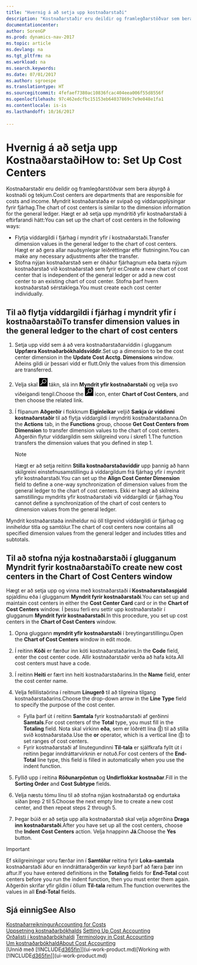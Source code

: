 ```yaml
---
title: "Hvernig á að setja upp kostnaðarstaði"
description: "Kostnaðarstaðir eru deildir og framlegðarstöðvar sem bera ábyrgð á kostnaði og tekjum. Myndrit kostnaðarstaða er svipað og víddarupplýsingar fyrir fjárhag."
documentationcenter: 
author: SorenGP
ms.prod: dynamics-nav-2017
ms.topic: article
ms.devlang: na
ms.tgt_pltfrm: na
ms.workload: na
ms.search.keywords: 
ms.date: 07/01/2017
ms.author: sgroespe
ms.translationtype: HT
ms.sourcegitcommit: 4fefaef7380ac10836fcac404eea006f55d8556f
ms.openlocfilehash: 97c462edcfbc15153eb64037869c7e9e048e1fa1
ms.contentlocale: is-is
ms.lasthandoff: 10/16/2017

---
```

# <a name="how-to-set-up-cost-centers"></a><span data-ttu-id="68f12-104">Hvernig á að setja upp Kostnaðarstaði</span><span class="sxs-lookup"><span data-stu-id="68f12-104">How to: Set Up Cost Centers</span></span>
<span data-ttu-id="68f12-105">Kostnaðarstaðir eru deildir og framlegðarstöðvar sem bera ábyrgð á kostnaði og tekjum.</span><span class="sxs-lookup"><span data-stu-id="68f12-105">Cost centers are departments that are responsible for costs and income.</span></span> <span data-ttu-id="68f12-106">Myndrit kostnaðarstaða er svipað og víddarupplýsingar fyrir fjárhag.</span><span class="sxs-lookup"><span data-stu-id="68f12-106">The chart of cost centers is similar to the dimension information for the general ledger.</span></span> <span data-ttu-id="68f12-107">Hægt er að setja upp myndritið yfir kostnaðarstaði á eftirfarandi hátt:</span><span class="sxs-lookup"><span data-stu-id="68f12-107">You can set up the chart of cost centers in the following ways:</span></span>  

-   <span data-ttu-id="68f12-108">Flytja víddargildi í fjárhag í myndrit yfir í kostnaðarstaði.</span><span class="sxs-lookup"><span data-stu-id="68f12-108">Transfer dimension values in the general ledger to the chart of cost centers.</span></span> <span data-ttu-id="68f12-109">Hægt er að gera allar nauðsynlegar leiðréttingar eftir flutninginn.</span><span class="sxs-lookup"><span data-stu-id="68f12-109">You can make any necessary adjustments after the transfer.</span></span>  
-   <span data-ttu-id="68f12-110">Stofna nýjan kostnaðarstað sem er óháður fjárhagnum eða bæta nýjum kostnaðarstað við kostnaðarstað sem fyrir er.</span><span class="sxs-lookup"><span data-stu-id="68f12-110">Create a new chart of cost center that is independent of the general ledger or add a new cost center to an existing chart of cost center.</span></span> <span data-ttu-id="68f12-111">Stofna þarf hvern kostnaðarstað sérstaklega.</span><span class="sxs-lookup"><span data-stu-id="68f12-111">You must create each cost center individually.</span></span>  

## <a name="to-transfer-dimension-values-in-the-general-ledger-to-the-chart-of-cost-centers"></a><span data-ttu-id="68f12-112">Til að flytja víddargildi í fjárhag í myndrit yfir í kostnaðarstaði</span><span class="sxs-lookup"><span data-stu-id="68f12-112">To transfer dimension values in the general ledger to the chart of cost centers</span></span>  
1.  <span data-ttu-id="68f12-113">Setja upp vídd sem á að vera kostnaðarstaðarvíddin í glugganum **Uppfæra Kostnaðarbókhaldsvíddir**.</span><span class="sxs-lookup"><span data-stu-id="68f12-113">Set up a dimension to be the cost center dimension in the **Update Cost Acctg. Dimensions** window.</span></span> <span data-ttu-id="68f12-114">Aðeins gildi úr þessari vídd er flutt.</span><span class="sxs-lookup"><span data-stu-id="68f12-114">Only the values from this dimension are transferred.</span></span>  
2.  <span data-ttu-id="68f12-115">Velja skal ![Leit að síðu eða skýrslu](media/ui-search/search_small.png "Leit að síðu eða skýrslu táknið") tákn, slá inn **Myndrit yfir kostnaðarstaði** og velja svo viðeigandi tengil.</span><span class="sxs-lookup"><span data-stu-id="68f12-115">Choose the ![Search for Page or Report](media/ui-search/search_small.png "Search for Page or Report icon") icon, enter **Chart of Cost Centers**, and then choose the related link.</span></span>  
3.  <span data-ttu-id="68f12-116">Í flipanum **Aðgerðir** í flokknum **Eiginleikar** veljið **Sækja úr víddinni kostnaðarstaðir** til að flytja víddargildi í myndriti kostnaðarstaðanna.</span><span class="sxs-lookup"><span data-stu-id="68f12-116">On the **Actions** tab, in the **Functions** group, choose **Get Cost Centers from Dimension** to transfer dimension values to the chart of cost centers.</span></span> <span data-ttu-id="68f12-117">Aðgerðin flytur víddargildin sem skilgreind voru í skrefi 1.</span><span class="sxs-lookup"><span data-stu-id="68f12-117">The function transfers the dimension values that you defined in step 1.</span></span>  

    > [!NOTE]  
    >  <span data-ttu-id="68f12-118">Hægt er að setja reitinn **Stilla kostnaðarstaðavíddir** upp þannig að hann skilgreini einstefnusamstillingu á víddargildum frá fjárhag yfir í myndrit yfir kostnaðarstaði.</span><span class="sxs-lookup"><span data-stu-id="68f12-118">You can set up the **Align Cost Center Dimension**  field to define a one-way synchronization of dimension values from the general ledger to the chart of cost centers.</span></span> <span data-ttu-id="68f12-119">Ekki er hægt að skilreina samstillingu myndrits yfir kostnaðarstaði við víddargildi úr fjárhag.</span><span class="sxs-lookup"><span data-stu-id="68f12-119">You cannot define a synchronization of the chart of cost centers to dimension values from the general ledger.</span></span>  

<span data-ttu-id="68f12-120">Myndrit kostnaðarstaða inniheldur nú öll tilgreind víddargildi úr fjárhag og inniheldur titla og samtölur.</span><span class="sxs-lookup"><span data-stu-id="68f12-120">The chart of cost centers now contains all specified dimension values from the general ledger and includes titles and subtotals.</span></span>  

## <a name="to-create-new-cost-centers-in-the-chart-of-cost-centers-window"></a><span data-ttu-id="68f12-121">Til að stofna nýja kostnaðarstaði í glugganum Myndrit fyrir kostnaðarstaði</span><span class="sxs-lookup"><span data-stu-id="68f12-121">To create new cost centers in the Chart of Cost Centers window</span></span>  
<span data-ttu-id="68f12-122">Hægt er að setja upp og vinna með kostnaðarstaði í **Kostnaðarstaðaspjald** spjaldinu eða í glugganum **Myndrit fyrir kostnaðarstaði**.</span><span class="sxs-lookup"><span data-stu-id="68f12-122">You can set up and maintain cost centers in either the **Cost Center Card** card or in the **Chart of Cost Centers** window.</span></span> <span data-ttu-id="68f12-123">Í þessu ferli eru settir upp kostnaðarstaðir í glugganum **Myndrit fyrir kostnaðarstaði**.</span><span class="sxs-lookup"><span data-stu-id="68f12-123">In this procedure, you set up cost centers in the **Chart of Cost Centers** window.</span></span>  

1. <span data-ttu-id="68f12-124">Opna gluggann **myndrit yfir kostnaðarstaði** í breytingarstillingu.</span><span class="sxs-lookup"><span data-stu-id="68f12-124">Open the **Chart of Cost Centers** window in edit mode.</span></span>  
2. <span data-ttu-id="68f12-125">Í reitinn **Kóði** er færður inn kóti kostnaðarstaðarins.</span><span class="sxs-lookup"><span data-stu-id="68f12-125">In the **Code** field, enter the cost center code.</span></span> <span data-ttu-id="68f12-126">Allir kostnaðarstaðir verða að hafa kóta.</span><span class="sxs-lookup"><span data-stu-id="68f12-126">All cost centers must have a code.</span></span>  
3. <span data-ttu-id="68f12-127">Í reitinn **Heiti** er fært inn heiti kostnaðarstaðarins.</span><span class="sxs-lookup"><span data-stu-id="68f12-127">In the **Name** field, enter the cost center name.</span></span>  
4. <span data-ttu-id="68f12-128">Velja fellilistaörina í reitnum **Línugerð** til að tilgreina tilgang kostnaðarstaðarins.</span><span class="sxs-lookup"><span data-stu-id="68f12-128">Choose the drop-down arrow in the **Line Type** field to specify the purpose of the cost center.</span></span>  

    - <span data-ttu-id="68f12-129">Fylla þarf út í reitinn **Samtala** fyrir kostnaðarstaði af gerðinni **Samtals**.</span><span class="sxs-lookup"><span data-stu-id="68f12-129">For cost centers of the **Total** type, you must fill in the **Totaling** field.</span></span> <span data-ttu-id="68f12-130">Nota skal virkinn **eða**, sem er lóðrétt lína (**&#124;**) til að stilla svið kostnaðarstaða.</span><span class="sxs-lookup"><span data-stu-id="68f12-130">Use the **or** operator, which is a vertical line (**&#124;**) to set ranges of cost centers.</span></span>  
    - <span data-ttu-id="68f12-131">Fyrir kostnaðarstaði af línutegundinni **Til-tala** er sjálfkrafa fyllt út í reitinn þegar inndráttarvirknin er notuð.</span><span class="sxs-lookup"><span data-stu-id="68f12-131">For cost centers of the **End-Total** line type, this field is filled in automatically when you use the indent function.</span></span>  
5.  <span data-ttu-id="68f12-132">Fyllið upp í reitina **Röðunarpöntun** og **Undirflokkar kostnaðar**.</span><span class="sxs-lookup"><span data-stu-id="68f12-132">Fill in the **Sorting Order** and **Cost Subtype** fields.</span></span>  
6.  <span data-ttu-id="68f12-133">Velja næstu tómu línu til að stofna nýjan kostnaðarstað og endurtaka síðan þrep 2 til 5.</span><span class="sxs-lookup"><span data-stu-id="68f12-133">Choose the next empty line to create a new cost center, and then repeat steps 2 through 5.</span></span>  
7.  <span data-ttu-id="68f12-134">Þegar búið er að setja upp alla kostnaðarstað skal velja aðgerðina **Draga inn kostnaðarstaði**.</span><span class="sxs-lookup"><span data-stu-id="68f12-134">After you have set up all the cost centers, choose the **Indent Cost Centers** action.</span></span> <span data-ttu-id="68f12-135">Velja hnappinn **Já**.</span><span class="sxs-lookup"><span data-stu-id="68f12-135">Choose the **Yes** button.</span></span>  

> [!IMPORTANT]  
>  <span data-ttu-id="68f12-136">Ef skilgreiningar voru færðar inn í **Samtölur** reitina fyrir **Loka-samtala** kostnaðarstaði áður en inndráttaraðgerðin var keyrð þarf að færa þær inn aftur.</span><span class="sxs-lookup"><span data-stu-id="68f12-136">If you have entered definitions in the **Totaling** fields for **End-Total** cost centers before you run the indent function, then you must enter them again.</span></span> <span data-ttu-id="68f12-137">Aðgerðin skrifar yfir gildin í öllum **Til-tala** reitum.</span><span class="sxs-lookup"><span data-stu-id="68f12-137">The function overwrites the values in all **End-Total** fields.</span></span>  

## <a name="see-also"></a><span data-ttu-id="68f12-138">Sjá einnig</span><span class="sxs-lookup"><span data-stu-id="68f12-138">See Also</span></span>  
[<span data-ttu-id="68f12-139">Kostnaðarreikningur</span><span class="sxs-lookup"><span data-stu-id="68f12-139">Accounting for Costs</span></span>](finance-manage-cost-accounting.md)  
<span data-ttu-id="68f12-140">[Uppsetning kostnaðarbókhalds](finance-set-up-cost-accounting.md) </span><span class="sxs-lookup"><span data-stu-id="68f12-140">[Setting Up Cost Accounting](finance-set-up-cost-accounting.md) </span></span>  
<span data-ttu-id="68f12-141">[Orðalisti í kostnaðarbókhaldi](finance-terminology-in-cost-accounting.md) </span><span class="sxs-lookup"><span data-stu-id="68f12-141">[Terminology in Cost Accounting](finance-terminology-in-cost-accounting.md) </span></span>  
[<span data-ttu-id="68f12-142">Um kostnaðarbókhald</span><span class="sxs-lookup"><span data-stu-id="68f12-142">About Cost Accounting</span></span>](finance-about-cost-accounting.md)  
<span data-ttu-id="68f12-143">[Unnið með [!INCLUDE[d365fin](includes/d365fin_md.md)]](ui-work-product.md)</span><span class="sxs-lookup"><span data-stu-id="68f12-143">[Working with [!INCLUDE[d365fin](includes/d365fin_md.md)]](ui-work-product.md)</span></span>

